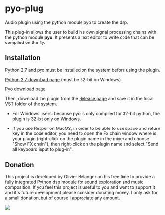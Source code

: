 # pyo-plug

Audio plugin using the python module pyo to create the dsp.

This plug-in allows the user to build his own signal processing chains with the python module **pyo**.
It presents a text editor to write code that can be compiled on the fly.

## Installation

Python 2.7 and pyo must be installed on the system before using the plugin.

[Python 2.7 download page](https://www.python.org/downloads/release/python-2715/) (must be 32-bit on Windows)

[Pyo download page](http://ajaxsoundstudio.com/software/pyo/)

Then, download the plugin from the [Release page](https://github.com/belangeo/pyo-plug/releases) 
and save it in the local VST folder of the system.

* For Windows users: because pyo is only compiled for 32-bit python, the plugin is 32-bit only on Windows.

* If you use Reaper on MacOS, in order to be able to use space and return key in the
code editor, you need to open the Fx chain window where is your plugin (right-click
on the plugin name in the mixer and choose "Show FX chain"), then right-click on the
plugin name and select "Send all keyboard input to plug-in".

## Donation

This project is developed by Olivier Bélanger on his free time to provide a 
fully integrated Python dsp module for sound exploration and music composition. 
If you feel this project is useful to you and want to support it and it's 
future development please consider donating money. I only ask for a small 
donation, but of course I appreciate any amount.

[![](https://www.paypal.com/en_US/i/btn/btn_donateCC_LG.gif)](https://www.paypal.com/cgi-bin/webscr?cmd=_s-xclick&hosted_button_id=9CA99DH6ES3HA)
